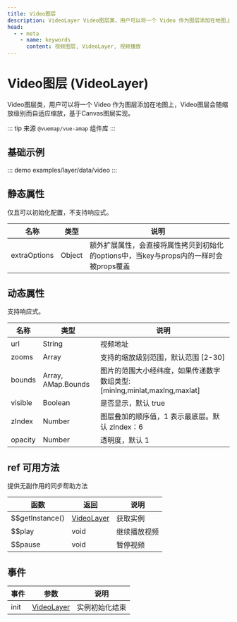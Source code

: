 ```yaml
---
title: Video图层
description: VideoLayer Video图层类，用户可以将一个 Video 作为图层添加在地图上，Video图层会随缩放级别而自适应缩放
head:
  - - meta
    - name: keywords
      content: 视频图层, VideoLayer, 视频播放
---
```


# Video图层 (VideoLayer)
Video图层类，用户可以将一个 Video 作为图层添加在地图上，Video图层会随缩放级别而自适应缩放，基于Canvas图层实现。

::: tip
来源 ```@vuemap/vue-amap``` 组件库
:::

## 基础示例

::: demo
examples/layer/data/video
:::


## 静态属性
仅且可以初始化配置，不支持响应式。

名称 | 类型 | 说明
---|---|---|
extraOptions | Object | 额外扩展属性，会直接将属性拷贝到初始化的options中，当key与props内的一样时会被props覆盖

## 动态属性
支持响应式。

名称 | 类型                 | 说明
---|--------------------|---|
url | String             | 视频地址
zooms | Array              | 支持的缩放级别范围，默认范围 [2-30]
bounds | Array, AMap.Bounds | 图片的范围大小经纬度，如果传递数字数组类型: [minlng,minlat,maxlng,maxlat]
visible | Boolean            | 是否显示，默认 true
zIndex | Number             | 图层叠加的顺序值，1 表示最底层。默认 zIndex：6
opacity | Number             | 透明度，默认 1

## ref 可用方法
提供无副作用的同步帮助方法

函数 | 返回             | 说明
---|----------------|---|
$$getInstance() | [VideoLayer](https://github.com/yangyanggu/vue-amap/blob/dev/src/packages/layer/data/Video/VideoLayer.ts) | 获取实例
$$play | void           | 继续播放视频
$$pause | void           | 暂停视频

## 事件

事件 | 参数         | 说明
---|------------|---|
init | [VideoLayer](https://github.com/yangyanggu/vue-amap/blob/dev/src/packages/layer/data/Video/VideoLayer.ts) | 实例初始化结束

